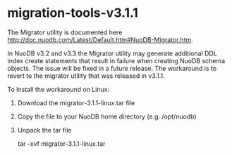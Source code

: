 # migration-tools-v3.1.1
The Migrator utility is documented here http://doc.nuodb.com/Latest/Default.htm#NuoDB-Migrator.htm.

In NuoDB v3.2 and v3.3 the Migrator utility may generate additional DDL index create statements that result in failure when creating NuoDB schema objects. The issue will be fixed in a future release. The workaround is to revert to the migrator utility that was released in v3.1.1.

To Install the workaround on Linux: 
1. Download the migrator-3.1.1-linux.tar file
2. Copy the file to your NuoDB home directory (e.g. /opt/nuodb)
3. Unpack the tar file

    tar -xvf migrator-3.1.1-linux.tar
    

